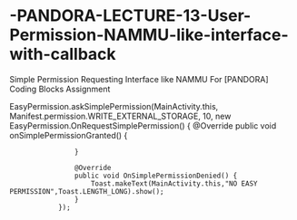 # -PANDORA-LECTURE-13-User-Permission-NAMMU-like-interface-with-callback
Simple Permission Requesting Interface like NAMMU
For [PANDORA] Coding Blocks Assignment


EasyPermission.askSimplePermission(MainActivity.this, Manifest.permission.WRITE_EXTERNAL_STORAGE, 10, new EasyPermission.OnRequestSimplePermission() {
                    @Override
                    public void onSimplePermissionGranted() {
                       
                    }

                    @Override
                    public void OnSimplePermissionDenied() {
                        Toast.makeText(MainActivity.this,"NO EASY PERMISSION",Toast.LENGTH_LONG).show();
                    }
                });
